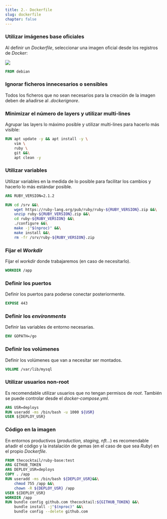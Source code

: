 ```yaml
---
title: 2.- Dockerfile
slug: dockerfile
chapter: false
---
```


### Utilizar imágenes base oficiales

Al definir un _Dockerfile_, seleccionar una imagen oficial desde los registros de _Docker_:

![](/images/docker/debian_image.png)

```Dockerfile
FROM debian
```

### Ignorar ficheros innecesarios o sensibles

Todos los ficheros que no sean necesarios para la creación de la imagen deben de añadirse al _.dockerignore_.

### Minimizar el número de layers y utilizar multi-lines

Agrupar las layers lo máximo posible y utilizar multi-lines para hacerlo más visible:

```Dockerfile
RUN apt update -y && apt install -y \
    vim \
    ruby \
    git &&\
    apt clean -y
```

### Utilizar variables

Utilizar variables en la medida de lo posible para facilitar los cambios y hacerlo lo más estándar posible.

```Dockerfile
ARG RUBY_VERSION=2.1.2

RUN cd /srv &&\
    wget https://ruby-lang.org/pub/ruby/ruby-${RUBY_VERSION}.zip &&\
    unzip ruby-${RUBY_VERSION}.zip &&\
    cd ruby-${RUBY_VERSION} &&\
    ./configure &&\
    make -j"$(nproc)" &&\
    make install &&\
    rm -fr /srv/ruby-${RUBY_VERSION}.zip
```

### Fijar el _Workdir_

Fijar el _workdir_ donde trabajaremos (en caso de necesitarlo).

```Dockerfile
WORKDIR /app
```

### Definir los puertos

Definir los puertos para poderse conectar posteriormente.

```Dockerfile
EXPOSE 443
```

### Definir los _environments_

Definir las variables de entorno necesarias.

```Dockerfile
ENV GOPATH=/go
```

### Definir los volúmenes

Definir los volúmenes que van a necesitar ser montados.

```Dockerfile
VOLUME /var/lib/mysql
```

### Utilizar usuarios non-root

Es recomendable utilizar usuarios que no tengan permisos de _root_. También se puede controlar desde el _docker-compose.yml_.

```Dockerfile
ARG USR=deploys
RUN useradd -ms /bin/bash -u 1000 ${USR}
USER ${DEPLOY_USR}
```

### Código en la imagen

En entornos productivos (_production, staging, nft…_) es recomendable añadir el código y la instalación de gemas (en el caso de que sea _Ruby_) en el propio _Dockerfile_.

```Dockerfile
FROM thecocktail/ruby-base:test
ARG GITHUB_TOKEN
ARG DEPLOY_USR=deploys
COPY . /app
RUN useradd -ms /bin/bash ${DEPLOY_USR}&&\
    chmod 755 /app &&\
    chown -R ${DEPLOY_USR} /app
USER ${DEPLOY_USR}
WORKDIR /app
RUN bundle config github.com thecocktail:${GITHUB_TOKEN} &&\
    bundle install -j"$(nproc)" &&\
    bundle config --delete github.com
```
